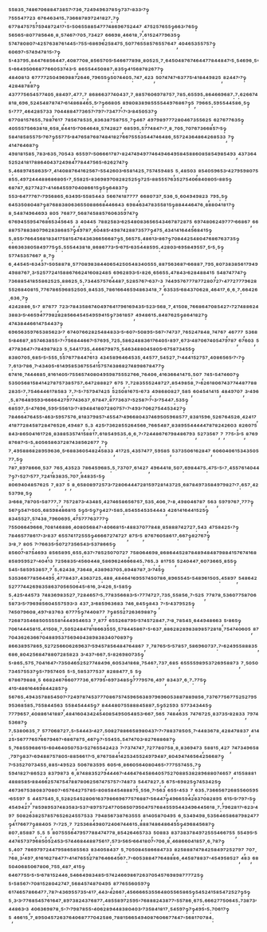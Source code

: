 ⁵⁵⁸³⁵·⁷⁴⁸⁶⁷⁰⁶⁸⁸⁴⁷³⁸⁵⁷′⁷³⁶·⁷²⁴⁹⁴⁹⁶³⁷⁸⁵‽⁷³⁷'⁸³³′⁷‽⁷⁵⁵⁵⁴⁷⁷²³,⁶⁷⁶⁴⁶³⁴¹⁵:⁷³⁶⁶⁸⁷⁸⁹⁷²⁴¹⁸²⁷:⁷‽⁶⁷⁷⁸⁴⁷⁵⁷⁵⁷⁵⁹⁴⁸⁷²⁴¹⁷'⁵'⁵⁰⁶⁵⁵⁸⁸⁵⁴⁷⁷⁷⁴⁸⁶⁹⁶⁷⁵²⁴⁴⁷,⁴⁷⁵²⁵⁷⁶⁵⁵‽⁶⁶³′⁷⁶⁵‽⁵⁶⁵⁶⁵'⁸⁰⁷⁷⁸⁵⁶⁴⁶·⁸·⁵⁷⁴⁶⁷′⁷⁰⁵·⁷³⁴²⁷,⁶⁶⁶⁹⁸·⁴⁶⁶¹⁸·⁷:⁶¹⁵²⁴⁷⁷⁹⁶³⁵‽⁵⁷⁴⁷⁸⁰⁸⁰⁷′⁴²⁵⁷⁶³⁸⁷⁶¹⁴⁴⁵'⁷⁵⁵'⁶⁸⁶⁹⁶²⁵⁸⁴⁷⁵·⁵⁰⁷⁷⁶⁵⁵⁸⁵⁷⁶⁵⁵⁷⁶⁴⁷,⁴⁰⁴⁶⁵³⁵⁵⁷⁵⁷‽⁶⁰⁶⁹⁷'⁵⁷⁴⁹⁴⁷⁸¹⁵'⁷‽⁵'⁴³⁷⁹⁵:⁸⁴⁴⁷⁶⁸⁵⁶⁴⁴⁷:⁴⁰⁸⁷⁷⁰⁸·⁸⁵⁶⁵⁷⁰⁵′⁵⁴⁶⁶⁷⁷⁸⁹⁸·⁸⁰⁵²⁵·⁷·⁶⁴⁵⁰⁴⁸⁷⁶⁷⁴⁶⁴⁴⁷⁷⁸⁴⁴⁸⁴⁷′⁵·⁵⁴⁶⁹⁶·⁵'⁵'⁶⁶⁴⁹⁵⁰⁶⁶⁸⁷⁷⁶⁶⁰⁵³⁷⁴³′⁵,⁸⁶⁵⁵⁴⁴⁵⁰⁸⁸⁷:⁸³⁵‽⁴¹⁵⁶⁸⁷⁸²⁶⁷⁷‽⁴⁸⁴⁰⁸¹³,⁶⁷⁷⁷⁷²⁵⁰⁴⁹⁶⁹⁸⁸⁷²⁶⁴⁶·⁷⁹⁶⁵⁵‽⁵⁰⁷⁴⁴⁰⁵:⁷⁴⁷·⁴²³,⁵⁰⁷⁴⁷⁴⁷′⁶³⁷⁷⁵′⁴¹⁸⁴⁴⁹⁸²⁵,⁸²⁴⁴⁷′⁷‽⁴²⁸⁴⁸⁷⁸⁸⁷‽⁴³⁷⁷⁷⁵⁶⁵⁴⁵⁷⁷⁴⁰⁵·⁸⁸⁴⁹⁷:⁴⁷⁷:⁷,⁸⁶⁸⁶⁶³⁷⁷⁴⁰⁴³⁷·⁷·⁸⁸⁵⁷⁶⁰⁶⁹⁷⁸⁷⁵⁷·⁷⁸⁵:⁶⁵⁵⁹⁵:⁸⁶⁴⁶⁶⁹⁶⁸⁷:⁷:⁶²⁶⁶⁷⁴⁸¹⁸·⁶⁹⁶·⁵²⁴⁵⁴⁸⁷⁸⁷⁴⁷′⁶¹⁴⁸⁶⁸⁴⁶⁵:⁵′⁷‽⁶⁶⁸⁰⁵,⁸⁹⁸⁰⁸³⁸⁹⁸⁵⁵⁵⁵⁴⁴⁹⁷⁶⁸⁶⁷‽⁵,⁷⁹⁶⁶⁵:⁵⁹⁵⁵⁴⁴⁵⁸⁶·⁵‽⁵'⁷⁷⁷·⁴⁶⁴²⁸⁵⁷³³,⁷⁰⁴⁴⁸⁸⁴⁷⁷³⁶⁵⁷′⁷⁹⁷'⁷³⁴⁷⁷'⁷′³′⁸⁴⁵⁰⁵³⁷‽⁶⁷⁷⁰⁸¹⁵⁷⁶⁵⁵:⁷⁸⁸⁷⁶¹⁷,⁷⁸⁵⁶⁷⁸⁵³⁵·⁸³⁶³⁸⁷⁵⁸⁷⁵⁵·⁷‽⁴⁶⁷,⁴⁹⁷⁹⁸⁹⁷⁷⁷²⁸⁰⁴⁶⁷³⁵⁵⁶²⁵,⁶²⁷⁶⁷⁷⁶³⁵‽⁴⁰⁵⁵⁵⁷⁵⁶⁶³⁸¹⁸·⁶⁵⁸·⁸⁴⁴¹⁵′⁷⁰⁶⁴⁶⁴⁸·⁵⁷⁴²⁸²⁷,⁶⁸⁵⁹⁵:⁵⁷⁷⁴⁸⁴⁷'⁷·⁸·⁷⁰⁵·⁷⁰⁷⁶⁷³⁶⁶⁸⁵⁷′⁵‽⁵⁸⁴¹⁸⁵⁸⁵⁵⁷⁵′⁷⁶⁷‽⁵⁵⁷⁷⁵′⁸⁴⁷⁶⁵⁸⁷⁶⁸⁷⁴⁸⁴¹⁸²⁷⁶⁶⁷⁵⁵⁵³⁵⁴⁴⁷⁴⁶⁴⁸⁶·⁵⁵⁷²⁴³⁶⁴⁸⁶⁴²⁶⁸⁵³³,⁷‽⁴¹⁴⁷⁶⁴⁶⁸⁷‽⁴⁹⁸¹⁸¹⁵⁸⁵·⁷⁸³′⁶³⁵·⁷⁰⁵⁴³,⁶⁵⁵⁹⁷'⁵⁰⁶⁶⁶¹⁷⁸⁷'⁸²⁴⁷⁴⁹⁴⁹⁷⁷⁴⁶⁴⁹⁴⁶⁴⁹⁵⁸⁴⁵⁸⁸⁶⁰⁸⁵⁸⁵⁴⁹⁸⁵⁴⁹³,⁴³⁷³⁶⁴⁵²⁵²⁴¹⁸¹⁷⁸⁸⁶⁴⁰⁴³⁷²⁴⁹⁸⁴⁷⁷⁸⁴⁴⁷⁵⁶⁵'⁶²⁶²⁷⁴⁷‽⁵:⁴⁶⁸⁹⁷⁴⁵⁸⁶³⁵′⁷·⁴¹⁴⁰⁸⁸⁷⁶⁴¹⁶²⁵⁶⁷'⁵⁵⁴²⁶⁰³′⁶⁵⁸¹⁴²⁵·⁷⁵⁷⁴⁵⁹⁴⁸⁵,⁵·⁴⁸⁵⁰³,⁸⁵⁴⁰⁵⁹⁶⁵³′⁴²⁷⁹⁵⁹⁸⁰⁷⁵⁸⁵⁵:⁴⁹⁷²⁴⁴⁴⁸⁸⁶⁸⁶⁸⁰⁵'⁷·⁵⁵⁸²⁵'⁸³⁶⁹⁸⁹⁷⁰⁸²⁸²⁵²⁵‽⁷²⁵'⁸⁸⁵⁵⁵⁷⁶³⁵²⁷⁵⁴⁰⁶⁸⁴⁰⁸⁰⁵'⁸⁸⁵‽⁶⁸⁷⁴⁷·⁶²⁷⁷⁴²⁷'⁴¹⁴⁶⁴⁵⁵⁹⁷⁰⁴⁰⁸⁶⁶¹⁵‽⁵‽⁶⁴⁸³⁷‽⁵⁵³′⁶⁴⁷⁷⁷⁶⁷'⁷⁹⁵⁶⁸⁶⁵·⁶³⁴⁹⁵′⁵⁵⁸⁵⁴⁴³,⁵⁶⁶⁷⁴¹⁸⁷⁷⁷⁷,⁶⁶⁸⁰⁷³⁷·⁵³⁶·⁵·⁶⁰⁴⁹⁴⁹⁸²³,⁷⁹⁵:⁵‽⁶⁴⁵³⁵⁰⁸⁰⁴⁸⁷‽⁸⁷⁶⁸⁸³⁸⁰⁶³⁶⁵⁵⁰⁸⁸⁶⁶⁸⁴⁴⁶⁶⁴³,⁶⁹⁸⁴⁶³⁴⁷⁸³⁵⁵⁸¹⁵‽⁸⁸⁴⁴⁴⁶⁴⁷⁶·⁸⁸⁸⁰⁴¹⁸¹⁷‽⁸·⁵⁴⁸⁷⁴⁹⁶⁴⁶⁹³,⁸⁰⁵,⁷⁶⁸⁷⁷·⁵⁶⁸⁷⁴⁵⁸⁸⁵⁷⁶⁰⁶³⁵⁹⁷⁴⁷‽⁶⁷⁶⁹⁴⁵⁵⁹⁵⁴⁷⁶⁸⁶⁵³⁴⁵⁶⁴⁵,³,⁴⁰⁴⁴⁵,⁷⁸⁸²⁵⁸³′⁶²⁵⁴⁸⁰⁸³⁶⁵⁶⁵⁴³⁴⁶⁷⁸⁷²⁸⁷⁵,⁶⁹⁷⁴⁸⁰⁶²⁴⁹⁷⁷⁷′⁶⁶⁸⁶⁷,⁶⁶⁸⁸⁷⁵⁷⁸⁸³⁸⁰⁷⁹⁶²⁸³⁸⁶⁸⁵⁷‽⁴⁹⁷⁸⁷·⁶⁰⁴⁸⁵′⁴⁹⁸⁷⁴²⁸⁸⁷³⁵⁷⁷‽⁴⁷⁵·⁴³⁴¹⁴¹⁶⁴⁴⁵⁶⁸⁴¹⁵‽⁵:⁸⁵⁵′⁷⁶⁶⁴⁵⁶⁸¹⁸³⁴¹⁷⁵⁸¹⁵⁴⁷⁶⁴³⁶³⁶⁶⁵⁶⁶⁸⁷‽⁵·⁵⁶⁵⁷⁵:⁴⁸⁶¹³′⁸⁶⁷‽⁷⁰⁸⁴⁴²⁵⁴⁸⁰⁴⁷⁶⁸⁶⁷⁶³⁷³⁵‽⁶⁸⁶³⁶³⁸⁰⁵⁸⁴⁹⁷⁷⁵‽⁵:⁵⁵⁵⁴⁴³⁸¹⁸·⁸⁶⁸⁶⁷⁷³′⁵′⁶⁷⁵′⁶³⁵⁴⁴⁸⁵⁹⁵:⁴²⁸⁰³′⁶⁹⁵⁸⁴⁹⁵⁵⁷·⁵′⁵·⁵‽⁵⁷⁷⁴⁵³⁵⁷⁶⁶⁷,⁸·⁷‽⁶·⁴⁴⁵⁴⁵'⁶³⁴³⁷'⁵⁰⁵⁸⁸⁷⁸·⁵⁷⁷⁰⁸⁹⁸³⁸⁴⁴⁰⁶⁵⁴²⁵⁰⁵⁴⁸³⁴⁰⁵⁵⁵·⁸⁸⁷⁵⁶³⁶⁸⁷′⁶⁶⁸⁸⁷·⁷⁹⁵·⁸⁰⁷³⁸³⁸⁵⁶¹⁷⁹⁴⁹⁴⁹⁸⁸⁷⁶⁷·³′⁵²⁵⁷⁷²⁴¹⁵⁸⁸⁶⁷⁶⁶²⁴¹⁶⁰⁸²⁴⁸⁵,⁶⁹⁶²⁸⁹³′⁵'⁸²⁶·⁶⁵⁶⁵⁵:⁴⁷⁸⁴³′⁶²⁸⁴⁸⁸⁴¹⁵,⁵⁴⁸⁷⁴⁷⁷⁴⁷‽⁷³⁶⁸⁸⁵⁴¹⁸⁵⁵⁸⁶²⁵²⁵:⁸⁸⁶²⁵·⁵:⁷³⁴⁴⁵⁷⁵⁷⁶⁴⁴⁸⁷·⁵²⁸⁵⁷⁶⁷′⁶³⁷'³,⁷⁴⁴⁹⁵⁷⁶⁷⁷⁷⁸⁷⁷²⁸⁰⁷²⁷'⁴⁷⁷²⁷⁷⁷⁹⁶²⁸⁵⁵²⁶⁸⁴⁰⁸¹⁵·⁷⁷⁶⁷⁸⁶⁵⁹⁶⁸⁵²⁵⁰⁵·⁸⁴⁵³⁵·⁷⁸⁶¹⁶⁶⁴⁶⁵⁹⁴⁸⁶³⁴¹⁸·⁷,⁶³⁵³⁵′⁶⁸⁴³⁷⁰⁶²⁸·⁴⁶⁴¹⁷·⁶·⁶·⁷:⁶⁶⁴²⁶·⁶³⁶·⁷‽⁴²⁴²⁸⁸⁶·⁵'⁷,⁸⁷⁶⁷⁷,⁷²³′⁷⁸⁴³⁵⁸⁶⁷⁴⁰⁴⁹⁷⁶⁴¹⁷⁹⁶¹⁶⁹⁴³⁵′⁵²³′⁵⁶⁸·⁷·⁴¹⁵⁰⁸·⁷⁶⁶⁸⁶⁴⁷⁰⁸⁵⁴²⁷'⁷²⁷⁴⁸⁸⁶²⁴³⁸⁸³′⁵′⁴⁶⁵⁹⁴⁷⁷⁹⁸²⁸²⁸⁵⁶⁶⁴⁵⁴⁵⁴⁹⁵⁹⁴¹⁵‽⁷³⁶¹⁸⁵⁷,⁴⁹⁴⁸⁶¹⁵:⁸⁴⁸⁷⁶²⁵‽⁸⁶⁴¹⁸²⁷‽⁴⁷⁴³⁸⁴⁴⁶⁶¹⁴⁷⁵⁴⁴³⁷‽⁶⁹⁶⁵⁶³⁵⁹⁷⁶⁵³⁸⁵⁶²³′⁷,⁶⁷⁴⁰⁷⁶⁶²⁸²⁵⁴⁸⁴⁸³³′⁵'⁶⁰⁷'⁵⁰⁸⁹⁵'⁵⁶⁷'⁷⁴⁷³⁷·⁷⁶⁵²⁴⁷⁸⁴⁸·⁷⁴⁷⁶⁷,⁴⁶⁷⁷⁷,⁵³⁶⁸⁵′⁸⁴⁶⁸⁷·⁸⁵⁷⁴⁶³⁸⁵⁵'⁷'⁷⁵⁶⁸⁴⁴⁶⁶⁷′⁵⁷⁶⁹⁵·⁷²⁵:⁵⁸⁶²⁴⁸⁸³⁶¹⁷⁶⁴⁰⁵'⁸⁹⁷·⁶⁷³′⁴⁸⁷⁰⁶⁷⁴⁰⁵⁴⁷⁹⁷⁸⁷,⁶⁷⁶⁰³,⁵⁴⁷⁷⁸³⁶⁴⁷'⁷⁸⁴⁹⁸⁷⁸²³,⁵·⁵⁴⁴¹⁷³⁵:⁴⁴⁶⁶⁷⁹⁸⁷⁵·⁵⁴⁶³⁴⁸⁸⁰⁴⁵⁸⁰⁵′⁶⁷⁵⁸⁷³⁴⁵⁵‽⁸³⁸⁰⁷⁰⁵·⁶⁸⁵′⁵'⁵⁵⁵·⁵⁵⁷⁶⁷⁷⁸⁴⁴⁷⁶¹³,⁴³⁴⁵⁸⁹⁶⁴⁶⁴⁵³⁵·⁴⁴⁵⁷⁷·⁵⁴⁵²⁷·⁷′⁴⁴⁴¹⁵²⁷⁵⁷·⁴⁰⁸⁶⁵⁶⁵′⁷'⁷‽⁷:⁶¹³′⁷⁸⁶·⁷′⁴³⁴⁰⁵'⁶¹⁴⁹⁵⁸⁵³⁶⁷⁵⁵⁴¹⁵⁷⁵⁷⁴³⁸⁶⁸²⁷⁴⁸⁹⁸⁶⁷⁸⁴⁷⁷‽⁶⁷⁴¹⁶·⁷⁴⁴⁴⁶⁸⁵·⁸¹⁶¹⁴⁰⁵′⁷⁵⁵⁶⁵⁷⁴⁰⁸⁰⁴⁹⁵⁹⁸⁷⁵⁵⁵²⁷⁶⁶·⁷⁶⁴⁰⁶·⁴¹⁶³⁶⁶⁴¹⁴⁷⁵:⁵⁰⁷,⁷⁴⁵'⁵⁴⁷⁴⁶⁰⁷‽⁵³⁵⁰⁵⁶⁸¹⁵⁸⁴¹⁴²⁷⁸⁷⁵⁷³⁸⁵⁷⁵⁷:⁶⁴⁷²⁸⁸⁸²⁷,⁶⁷⁵,⁷:⁷²⁸³⁵⁵⁵²⁴⁸⁷²⁷:⁸⁵⁴⁹⁸⁵⁸·⁷'⁶²⁶¹⁸⁰⁶⁷⁴³⁷⁷⁴⁴⁸⁷⁷⁸⁸²⁸³⁵'⁷:⁷⁵⁴⁶⁴⁴⁶¹⁷⁸⁵⁸³,⁷:⁷′⁵'⁷⁵⁷⁹⁴⁷⁴²⁵,⁵²⁵⁰⁸¹⁶⁷⁵'⁶⁷³,⁴⁹⁸⁶⁸⁰⁸²⁷·⁵⁸⁵,⁶⁰⁴⁵⁴¹⁴¹⁵,⁴⁸⁴⁹⁷⁰⁷,³′⁴⁹⁶·⁵:⁸⁷⁶⁴⁸⁹⁵⁹³′⁶⁶⁶⁶⁴²⁷⁹⁷⁷⁴³⁶³⁷·⁶⁷⁸⁴⁷:⁸⁷⁷³⁶³⁷'⁵²⁵⁸⁷′⁷'³′⁷⁵⁴⁴⁷:⁵³⁵‽⁶⁸⁵⁹⁷:⁵'⁴⁷⁶⁹⁶·⁵⁹⁵′⁵⁵⁶¹³′⁷'⁸⁹⁴⁸⁴¹⁸⁰⁷²⁸⁰⁷⁵⁷'⁷′⁴⁹³′⁷⁰⁶²⁷⁵⁴⁴⁵³⁴²⁷‽⁷⁸⁴⁶⁶⁴⁷⁶⁴⁵⁵'⁴⁶³′⁵⁹⁵⁷⁵⁷⁶·⁸¹⁸³⁷⁹⁸⁵⁷′⁴⁵⁵⁴⁷′⁴⁹⁶⁶⁸⁰⁴³⁷⁴⁶⁹⁵⁰⁵⁹⁶⁸⁵⁷⁷·⁸³⁸¹⁵⁹⁶·⁵²⁶⁷⁶⁴⁵²⁶·⁴²⁴¹⁷,⁴¹⁸⁷⁷²⁸⁴⁵⁸⁷²⁸⁴⁷⁶⁵²⁶·⁴⁹⁴⁸⁷,⁵:³,⁴²⁵′⁷³⁶²⁸⁵⁵²⁶⁴⁵⁶⁶·⁷⁶⁶⁵⁴⁸⁷·⁸³⁸⁹⁵⁵⁴⁴⁴⁴⁴⁷⁸⁷⁸²⁴²⁶⁰³,⁸²⁶⁰⁷⁵⁸⁴³′⁸⁶⁵⁰⁴¹⁶¹⁷²⁶·⁸³⁸⁸⁵³⁵⁷⁴¹⁵⁸⁸¹⁷:⁶¹⁸⁵⁴⁹⁵³⁵:⁶·⁶·⁷'⁷²⁴⁴⁸⁶⁷⁶⁷⁹⁸⁴⁸⁶⁷⁹³,⁵²⁷³⁵⁶⁷,⁷,⁷⁷⁵'³′⁵,⁸⁷⁶⁹⁸⁷⁶⁸⁷′⁵'⁵:⁸⁰⁵⁶⁵⁸⁶³⁷²⁸⁷⁴³⁸⁵⁶²⁶⁷⁷,⁷‽⁷·⁴⁹⁵⁸⁸⁶⁸²⁸⁹⁵⁹⁶³⁶·⁵′⁶⁸⁸³⁶⁰⁵⁴⁸²⁴⁵⁸³³,⁴¹⁷²⁵·⁴³⁵⁷⁴⁷⁷·⁵⁹⁵⁸⁵,⁵³⁷³⁵⁰⁶¹⁶²⁸⁴⁷,⁶⁰⁶⁰⁴⁰⁶¹⁵³⁴³⁵⁰⁵⁷⁷:⁵‽⁷⁸⁷·⁸⁹⁷⁸⁶⁶⁶·⁵³⁷,⁷⁶⁵·⁴³⁵²³,⁷⁸⁶⁴⁵⁹⁶⁸⁵:⁵·⁷³⁷⁰⁷·⁶¹⁴²⁷,⁴⁹⁶⁴⁴¹⁸·⁵⁰⁷:⁶⁹⁸⁴⁴⁷⁵:⁴⁷⁵'⁵'⁷·⁴⁵⁵⁷⁶¹⁴⁰⁴⁴⁷‽⁷'⁵²⁷′⁵⁷⁷·⁷²⁴¹⁸³⁸³⁵:⁷⁰⁷·⁸⁴⁸³⁵'⁵‽⁸⁰⁶⁹⁴⁰⁴⁸⁵⁷⁶²⁵,⁷·⁸³⁷,⁵,⁸·⁶⁵⁸⁰⁸⁹⁷²⁵⁷³′⁷²⁸⁰⁶⁴⁴⁴⁷²⁸¹⁵⁹⁷²⁸¹⁴³⁷²⁵·⁶⁸⁷⁸⁴⁹⁷³⁵⁸⁴⁹⁷⁹⁸²⁷′⁷:⁶⁵⁷·⁴²⁵³⁷⁹⁸·⁵‽³′⁶⁶⁸·⁷⁸⁷⁰⁵'⁵⁸⁷⁷⁷:⁷,⁷⁵⁷²⁸⁷³′⁴³⁴⁸⁵·⁴²⁷⁴⁶⁵⁸⁶⁵⁶⁷⁵⁷·⁵³⁵·⁴⁰⁶·⁷'⁸·⁴⁹⁸⁰⁴⁶⁷⁸⁷,⁵⁶³,⁵⁹⁷⁹⁷⁶⁷·⁷⁷⁷‽⁵⁶⁷‽⁵⁴⁷′⁵⁰⁵:⁶⁸⁵⁹⁸⁴⁸⁶⁸¹⁵,⁵‽⁵′⁵‽⁷‽⁴²⁷'⁵⁸⁵:⁸⁵⁴⁵⁵⁴⁵³⁵⁴⁴⁴³,⁴²⁶¹⁴¹⁶⁴⁴¹⁵²⁵‽⁸³⁴⁵⁵²⁷:⁵⁷⁴³⁸·⁷⁹⁶⁰⁶⁹⁵·⁴⁷⁵⁷⁷⁷⁶³⁷⁷⁷‽⁷⁵⁵⁰⁶⁶⁴⁹⁶⁶⁶·⁷⁰⁸¹⁴⁶⁸⁸⁶·⁴⁰⁸⁰⁵⁶⁸⁴⁷'⁴⁰⁶⁶⁸¹⁵'⁴⁸⁸³⁷⁰⁷⁷⁸⁴⁸·⁸⁵⁸⁸⁸⁷⁴²⁷²⁷:⁵⁴³,⁴⁷⁵⁸⁴²⁵'⁷‽⁷⁸⁴⁶⁵⁷⁷⁸⁶¹⁷'³′⁸³⁷,⁶⁵⁵⁷⁴¹⁷²⁵⁵⁵‽⁴⁶⁶⁶⁷²⁷⁴⁷²⁷,⁸⁷⁵′⁵,⁸⁷⁶⁷⁶⁰⁵⁸⁶¹⁷:⁶⁶⁷‽⁸²⁷⁶⁷‽³′⁸·⁷,⁸⁰⁵,⁷′⁷⁶⁶³⁵′⁵⁰⁷²⁷³⁵⁶⁵⁴³′⁵³⁷⁸⁶⁶⁵‽⁸⁵⁶⁰⁷′⁸⁷⁵⁴⁶⁹³,⁸⁵⁶⁵⁸⁹⁵·⁶⁵⁵:⁶³⁷'⁷⁸⁵²⁵⁰⁷⁰⁷²⁷,⁷⁵⁸⁰⁶⁴⁶⁹⁸·⁸⁶⁸⁶⁴⁴⁵²⁸⁷⁸⁴⁸⁹⁴⁸⁴⁸⁷⁹⁸⁸⁴¹⁵⁷⁶⁷⁴¹⁶⁸⁸⁵⁸⁹⁵⁹⁵²⁷'⁴⁰⁴¹³,⁷²⁵⁶⁸³⁵′⁴⁵⁶⁰⁴⁴⁸·⁵⁸⁶⁹⁶²⁴⁶⁶⁶⁸⁴⁵:⁷⁶⁵:³,⁸¹⁷⁵⁵,⁵²⁴⁰⁴⁴⁷·⁶⁰⁷³⁶⁶⁵·⁸⁵⁵‽⁵⁴⁵'⁵⁸⁵⁹⁵³⁸⁵⁷·⁷,⁵:⁶²⁴³⁸·⁷³⁶⁴⁸·⁴³⁸⁹⁶³⁷⁰⁵:⁸⁹⁴⁸⁷⁸⁷·³′⁷⁴⁵‽⁵³⁵³⁶⁶⁷⁷⁸⁵⁶⁴⁴⁹⁵·⁴⁷⁷⁸⁴³⁷:⁴³⁶³⁷²⁵:⁴⁸⁸·⁴⁸⁴⁶⁴¹⁶⁹⁵⁵⁷⁴⁵⁰⁷⁸⁶·⁸⁹⁶⁵⁵⁴⁵'⁵⁴⁸⁹⁶¹⁵⁰⁵:⁴⁵⁸⁹⁷,⁵⁴⁸⁶⁴²⁵²⁷⁷⁷⁴⁴²⁶⁹⁸³⁵⁸⁶³⁷⁰⁵⁶⁵⁰⁶⁴⁵'⁶¹⁶·³′⁴²⁶·⁵'⁵⁸⁵‽⁵:⁴²⁵′⁴⁴⁵⁷³,⁷⁴⁸³⁶⁹⁸³⁵²⁷·⁷²⁸⁴⁶⁵⁷′⁵:⁷⁷⁸³⁵⁶⁶⁸³′⁵'⁷⁷⁷⁴⁷²⁷:⁷³⁵·⁵⁵⁸⁵⁶·⁷'⁵²⁵,⁷⁷⁸⁷⁸·⁵³⁶⁰⁷⁷⁵⁸⁷⁰⁶⁵⁸⁷³′⁵′⁷⁹⁶⁹⁸⁵⁶⁰⁴⁵⁵⁷⁵⁹³′³,⁴³⁷·³′⁶⁸⁵⁹⁶³⁶⁸³,⁷⁴⁶·⁸⁴⁵‽⁸⁴³,⁷'⁵′⁴³⁷⁹⁵²⁵‽⁷⁴⁵⁰⁷⁹⁶⁰⁸·⁴⁹⁷′⁸³⁷⁶³,⁶⁷⁷⁷⁵‽⁷⁴⁴⁰⁸⁷⁷,⁷‽⁸⁵⁵²⁷²⁶³⁶⁹⁸⁸⁷‽⁷²⁶⁸⁷³⁵⁴⁶⁸⁵⁰⁵⁵⁵⁵⁸¹⁴⁴⁴⁹⁵⁴⁶⁵³,⁷·⁸⁷⁷,⁶⁵⁵²⁶⁸⁷⁹⁵′⁵⁷⁴⁵⁷²⁸⁴⁷:⁷′⁸·⁷⁸⁵⁴⁵·⁶⁴⁴⁹⁴⁸⁶⁶³,⁵′⁸⁶⁵‽⁷⁰⁶¹⁴⁴⁴⁵⁸¹⁵:⁴¹⁵⁰⁸·⁷:⁵⁰⁵²⁴⁸⁴⁷⁸¹⁸⁶⁶³⁵⁵⁵·⁵⁷⁸⁴⁴⁵⁸⁶⁷'⁵'⁶³⁷·⁸⁸⁶²⁸²⁸⁹⁸³⁸⁹⁸⁵⁷²⁸¹⁸·⁷⁵⁴⁷⁴⁰⁶⁰⁵,⁸⁷⁷⁰⁴³⁶²⁶³⁶⁶⁷⁰⁴⁸⁸⁹⁵³⁷⁵⁶⁹⁴⁰⁴³⁸⁹⁸³⁸³⁴⁰⁷⁰⁸⁹⁷‽⁸⁶⁶³⁸⁹⁵⁷⁸⁶⁵·⁵²⁷²⁵⁶⁶⁰⁶²⁶⁹⁶³⁷′⁵⁹⁴⁵⁷⁸⁵⁶⁴⁸⁴⁷⁶⁴⁸⁶⁷,⁷·⁷⁸⁷⁶⁵′⁵′⁵⁷⁸⁵⁷·⁵⁸⁶⁹⁶⁰⁷³⁷:⁷'⁶²⁴⁹⁵⁵⁸⁸⁸³⁵,⁶⁸⁶·⁸⁰⁴²⁵⁶⁸⁴⁷⁸⁸⁰⁷²⁸⁵⁸²³,³′⁴³⁷'⁶⁶⁷:⁵'⁸²⁶⁹⁸⁰⁷³⁵‽⁵'⁸⁶⁵:⁵⁷⁵·⁷⁰⁴¹⁶⁴⁷'⁷³⁵⁰⁴⁶⁵²⁵²⁷⁷⁴⁸⁴⁹⁶·⁶⁰⁵³⁴¹⁸⁶⁸·⁷⁵⁴⁶⁷:⁷³⁷·⁶⁸⁵,⁶⁵⁵⁵⁵⁹⁸⁹⁵³⁷²⁶⁹⁵⁸⁸⁷³,⁷·⁵⁰⁵⁰⁷³⁴⁵⁷⁵⁵³⁷‽⁵'⁷⁹⁵⁷⁴⁰⁵,⁵'⁵·⁵⁸⁵³⁷⁷⁵³⁷,⁸²⁸⁸⁴⁷⁷·⁵,⁵‽⁶⁷⁸⁶⁷⁹⁸⁸⁸·⁵,⁶⁶⁸²⁴⁶⁷⁶⁶⁰⁷⁷⁷³⁶·⁶⁷⁷⁹⁵'⁶⁹⁷³⁴⁸⁵‽⁷⁷⁷⁹⁵⁷⁶·⁴⁹⁷,⁸³⁴³⁷·⁶·⁷:⁷⁷⁵‽⁴¹⁵′⁴⁸⁶¹⁶⁴⁶⁹⁸⁴⁴²⁸⁵⁷‽⁵⁶⁷⁶⁵:⁴⁹⁴³⁵⁷⁸⁸⁵⁴⁵⁰⁷′⁷²⁴⁹⁷⁸⁷⁴⁵³⁷⁷⁷⁰⁸⁶⁷⁵⁷⁴⁵⁹⁶⁵⁶³⁸⁹⁷⁹⁶⁹⁶⁰⁵³⁸⁸⁷⁸⁸⁹⁸⁵⁶·⁷³⁷⁶⁷⁷⁵⁶⁷⁷⁵²⁵²⁷⁹⁵⁹⁵³⁶⁸⁵⁸⁵:⁷⁵⁵⁸⁴⁴⁵⁶³,⁵⁵⁸⁴⁵⁴⁴⁴⁵‽⁷,⁸⁴⁴⁴⁸⁰⁷⁵⁵⁸⁸⁸⁴⁵⁸⁸⁷:⁵‽⁵²⁵⁹³,⁵⁷⁷³⁴³⁴⁴⁵‽⁷⁷⁷⁹⁶⁵⁷·⁴⁰⁸⁸⁶¹⁴¹⁸⁸⁷·⁴⁸⁴¹⁶⁰⁴³⁴²⁴⁵⁴⁰⁸⁵⁴⁹⁵⁰⁵⁴⁸⁵³′⁶⁶⁷·⁵⁶⁵,⁷⁴⁸⁴⁶³⁵,⁷⁴⁷⁶⁷²⁵·⁸³⁷³⁵′⁸²⁸³³,⁷⁹⁷⁴⁵³⁶⁸⁷‽⁷:⁵³⁸⁰⁶³⁵·⁷,⁵⁷⁷⁰⁶⁸⁷²⁷:⁵'⁵⁴⁴⁴³′⁴²⁷:⁵⁰⁸²⁷⁸⁸⁶⁶⁵⁸⁹⁸⁰⁴³⁷′⁷'⁷⁸⁸³⁷⁸⁵⁰⁵·⁷′⁴⁴⁸³⁶⁷⁸·⁴²⁸⁴⁷⁸⁸³⁷,⁴¹⁴²⁵'⁵⁶⁷⁷⁷⁶⁵⁷⁶⁶⁷⁹⁴⁶⁷'⁶⁸⁶⁷⁸⁷⁵·⁴⁶⁷‽⁷'⁵⁵⁴⁵⁵:⁵⁴⁷⁴⁷⁰³′⁸²⁷⁶⁸⁸⁶⁸⁷‽⁵·⁷⁶⁸⁵⁵⁹⁶⁸⁶¹⁵'⁶⁰⁴⁶⁴⁰⁵⁰⁷⁵³′⁵²⁷⁶⁵⁵⁴²⁴²³,⁷′⁷³⁷⁴⁷⁴⁷·⁷²⁷⁷⁸⁰⁷⁵⁸·⁸·⁸³⁶⁹⁴⁷³,⁵⁸⁸¹⁵·⁴²⁷,⁷⁴⁷³⁴⁹⁶⁵⁸·⁷⁹⁷‽⁸³⁷'⁶⁹⁴⁸⁸⁷⁵⁷⁸⁰⁵'⁸⁸⁵⁶⁶¹⁷′⁵·⁸⁷⁶⁷⁵⁸⁴¹⁴²⁵³⁴⁵⁵²⁴⁹⁷⁹⁴⁸⁷·⁸⁰⁴⁹⁴⁷⁴⁶⁵⁶⁴²⁵⁶⁶⁸⁷‽⁷′⁵³⁵²⁷⁰⁷³⁴⁵⁵·⁸⁸⁵'⁴⁹⁵²³,⁵⁰⁶⁷⁸³⁵⁹⁵,⁶⁰⁵′⁶·⁸⁶⁶⁰⁵⁶⁴⁰⁸⁰⁴⁶⁵'⁷⁷⁷⁵⁵⁷⁴⁵⁵:⁷‽⁵⁹⁴¹⁸²⁷′⁸⁶⁵²³,⁸³⁷⁹⁸⁷³,⁶·⁸⁷⁴⁸⁸³⁵²⁷⁹⁴⁴⁴⁶⁷′⁴⁴⁶⁴⁷⁶⁴⁵⁸⁶⁴⁰⁵⁷⁵²⁷⁰⁸⁸⁵³⁸²⁸⁹⁶⁸⁸⁰⁷⁴⁶⁵⁷,⁴¹⁵⁵⁸⁸⁸¹⁴⁸⁸⁸⁵⁸⁵′⁸⁸⁴⁶⁶²⁵⁷⁴⁷⁵⁴⁷⁸⁸⁷⁸⁰⁶²⁵⁶⁷⁴⁷⁵⁷⁵⁷'⁷⁴⁸⁷³,⁵⁴⁴⁷⁸²⁷:⁵,⁶⁷⁵'⁶⁹⁸²⁵‽⁷⁴⁵³⁴²⁵‽⁴⁶⁷³⁶⁷⁵³⁸⁰⁸³⁷⁰⁸⁰⁷'⁶⁵⁷⁶⁴²⁷⁵⁷⁸⁵'⁸⁰⁸⁵⁸⁴⁵⁴⁸⁸⁸⁷⁵·⁵⁵⁶·⁷′⁵⁶³,⁶⁵⁵'⁴⁵³,⁷,⁶³⁵:⁷³⁶⁶⁵⁶⁷²⁶⁸⁵⁵⁶⁰⁵⁹⁵′⁶⁵⁵⁹⁷,⁵,⁴⁴⁵⁷⁵⁴⁵·⁵·⁵²⁸²⁵⁴⁵²⁸⁰⁶¹⁶³⁷⁹⁸⁶⁶⁹⁶⁷⁷⁵⁷⁶⁸⁸⁷′⁵⁶⁴⁴⁷‽⁴⁹⁶⁶⁵⁹⁴²⁸³⁷⁰⁸²⁸⁹⁵,⁶¹⁵′⁵′⁷⁹⁷'⁵‽⁴⁵⁴⁹⁴²⁷,⁷⁸⁵⁹⁸⁹⁵³⁷⁴⁸³⁵⁸³′⁵³⁷′⁸⁹⁷⁵⁷²⁴⁷⁷⁰⁵⁶⁵⁰⁷⁹⁵⁰⁴⁷⁵⁷⁶⁸⁴⁵⁵⁹⁵⁴⁴³⁴⁹⁶⁴⁴⁵⁶¹⁸·⁷:⁷⁹⁶²⁸¹⁷'⁶²³′⁴⁹⁷,⁵⁰⁸²⁶³⁸²⁵⁷⁸⁵⁷⁶⁵²⁶²⁴⁵⁵⁷⁵³³,⁷⁹⁴⁸⁵⁶⁷³⁸⁷⁶³⁵⁵⁵,⁸¹⁴⁰⁵⁸⁷⁰⁴⁹⁵,⁶·⁵³⁴⁹⁴⁹⁸·⁵³⁵⁶⁴⁶⁵⁸⁶⁸⁷⁹⁸²⁴⁷⁷‽⁴¹⁷⁶⁶⁷⁷‽⁸⁸⁴⁰⁵,⁷'⁷²⁵·⁷,⁷²⁵³⁶⁸⁴⁹⁸⁰⁷²⁴⁰⁶⁷⁴⁴⁶¹⁵:⁸⁸⁸⁷⁴⁸⁶⁴⁸⁶⁴⁵⁵‽⁴⁹⁶⁸⁴⁵⁶⁸⁷‽⁸⁰⁷:⁸⁵⁸⁸⁷,⁵:⁵,⁵,⁸⁰⁷⁵⁵⁵⁶⁴⁷⁹⁵⁷⁷⁸⁸⁴⁷⁴⁷⁷⁸·⁸⁵⁴²⁶⁴⁶⁵⁷³³,⁵⁰⁸⁸³,⁸³⁷³⁸³⁷⁸⁴⁹⁷²⁵⁵⁵⁴⁶⁶⁷⁵⁵,⁵⁵⁴⁹⁵′⁵⁴⁴⁷⁴⁵⁷³⁷⁹⁶⁸⁵⁰⁵²⁴⁵³′⁵⁷⁴⁴⁶⁸⁴⁴⁸⁸⁷⁵⁶¹⁷:⁵⁷³′⁵⁶⁵′⁶⁶⁴¹⁸⁰⁷'⁷⁰⁶·⁸·⁴⁶⁸⁶⁶⁰⁴¹⁸⁵⁷·⁶·⁷⁸⁷‽⁵:⁴⁰⁷,⁷⁸⁶⁹⁷⁹⁷²⁴⁴⁷⁹⁵⁸⁶⁵⁸⁵⁵⁶³,⁸³⁴⁰⁵⁸⁴³⁷,⁵·⁷⁰⁵⁰⁸⁴⁵⁸⁶⁶⁸⁴⁷³³,⁸²⁵⁸⁸⁸⁷⁴⁷⁸⁴²⁵⁸⁴⁹⁷²⁵²⁷⁹⁷,⁷⁰⁷·⁷⁶⁸·³′⁴⁹⁷·⁶¹⁶¹⁶²⁷⁸⁴⁷⁷'⁴¹⁴⁷⁶⁵⁵²⁷⁸⁷⁶⁴⁶⁶⁴⁵⁶⁷:⁷'⁶⁰⁵³⁸⁸⁴⁷⁷⁶⁴⁸⁸⁸⁶·⁴⁴⁵⁸⁷⁸⁸³⁷'⁴⁵⁴⁹⁵⁸⁵²⁷,⁴⁸³,⁶⁸⁵⁰⁴⁰⁶⁸⁵⁰⁶⁷⁸⁰⁶·⁷⁵⁵·⁴⁸⁷·⁴¹⁵‽⁶⁴⁶⁷⁷⁵⁵′⁵'⁵′⁶⁷⁸¹⁵²⁴⁴⁶·⁵⁴⁶⁶⁴⁹⁸³⁴⁸⁵′⁵⁷⁴²⁴⁶⁶⁹⁸⁶⁷²⁶³⁷⁰⁵⁴⁵⁷⁶⁹⁸⁹⁸⁷⁷⁷⁷²⁵‽⁵'⁵⁸⁵⁶⁷'⁷⁰⁸¹⁵²⁸⁰⁴²⁷⁴⁷·⁵⁶⁸⁴⁵⁷⁴⁸⁷⁰⁴⁹⁵,⁸⁷⁷⁶⁵⁵⁶⁰⁵⁹⁷‽⁶¹⁷⁴⁶⁵⁷⁸⁶⁶⁴⁷⁷:⁷⁸⁷′⁴³⁶⁹⁵⁵⁷³⁵′⁴¹⁷·⁴⁴³′⁴²⁶⁶⁷:⁴⁵⁶⁶⁶⁶⁵³⁵⁵⁶⁴⁸⁰⁵⁵⁶⁵⁸⁶⁵‽⁵⁴⁵²⁴¹⁵⁸⁵⁴⁷²⁵²⁷‽⁵‽⁵·³′³′⁷⁷⁶⁸⁵⁴⁵⁷⁶¹⁶⁴⁷·⁸⁹⁷³⁸²⁴³⁷⁶⁸⁷⁷:⁴⁸⁵⁵⁸⁹⁷²⁵⁹⁵'⁷⁶⁸⁸⁸²⁴³⁸⁷⁷'⁵⁵⁷⁸⁶·⁶⁷⁵:⁶⁶⁶²⁷⁷⁵⁰⁶⁴⁵:⁷³⁸⁷³′⁴⁴⁸⁶³′³,⁴⁰⁶³⁶⁹⁸⁷⁸·⁵'⁷′⁷⁹⁸⁷⁸⁵⁵'⁴⁰⁶²⁸⁹⁴⁴⁸³⁸⁰⁴⁰³′⁷³⁵⁸⁴¹⁸¹⁷·⁵⁴⁵⁹⁷‽⁷‽⁴⁹⁵'⁵:⁷⁰⁶¹⁷‽⁵,⁴⁶⁶¹⁵·⁷·⁸⁹⁵⁰⁴⁵⁷²⁶³⁷⁶⁴⁰⁶⁸⁷⁷⁷⁰⁴²⁵⁸⁶·⁷⁸⁸¹⁵⁶⁶⁵⁴⁹⁴⁰⁸⁷⁶⁰⁶⁶⁷⁷⁴⁴⁷'⁵⁶⁸¹⁷⁰⁷⁸⁴:
